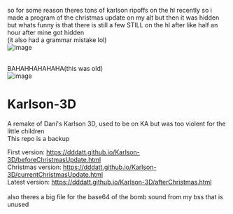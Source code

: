 so for some reason theres tons of karlson ripoffs on the hl recently so i made a program of the christmas update on my alt but then it was hidden but whats funny is that there is still a few STILL on the hl after like half an hour after mine got hidden<br>(it also had a grammar mistake lol)<br>
![image](https://user-images.githubusercontent.com/115298848/217663452-1cddff22-f1c0-471b-926a-71a7ac0fa1e5.png)



<br>BAHAHHAHAHAHA(this was old)<br>
![image](https://user-images.githubusercontent.com/115298848/213750094-fdaef4a8-0101-4106-93ad-a24724c2ed4e.png)


# Karlson-3D
A remake of Dani's Karlson 3D, used to be on KA but was too violent for the little children<br>
This repo is a backup

First version: https://dddatt.github.io/Karlson-3D/beforeChristmasUpdate.html
<br>Christmas version: https://dddatt.github.io/Karlson-3D/currentChristmasUpdate.html
<br>Latest version: https://dddatt.github.io/Karlson-3D/afterChristmas.html
<br><br>
also theres a big file for the base64 of the bomb sound from my bss that is unused
